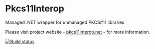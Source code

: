 Pkcs11Interop
=============

Managed .NET wrapper for unmanaged PKCS#11 libraries

Please visit project website - [pkcs11interop.net](http://www.pkcs11interop.net) - for more information.

[![Build status](https://ci.appveyor.com/api/projects/status/ksk9xtspv938q4n4?svg=true)](https://ci.appveyor.com/project/JaroslavImrich/pkcs11interop)
